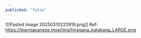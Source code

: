 ```yaml
---
published: "false"
---
```


![[Pasted image 20250310223919.png]]
Ref: https://learnjapanese.moe/img/hiragana_katakana_LARGE.png 